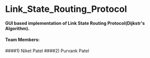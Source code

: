 # Link_State_Routing_Protocol

#### GUI based implementation of Link State Routing Protocol(Dijkstr's Algorithm).
#### Team Members:
####1) Niket Patel
####2) Purvank Patel
